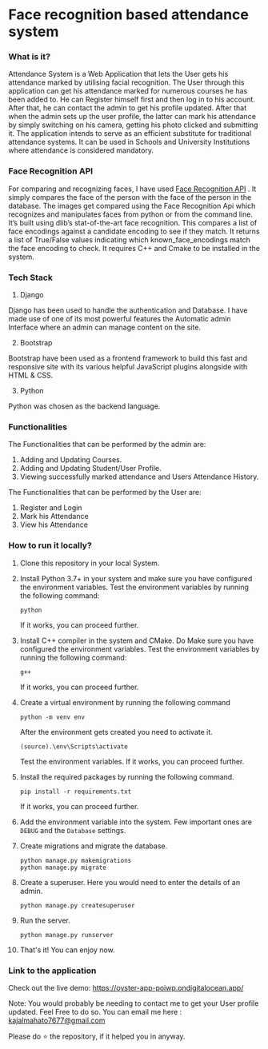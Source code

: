 # Face recognition based attendance system


### What is it?
Attendance System is a Web Application that lets the User gets his attendance marked by
utilising facial recognition. The User through this application can get his attendance marked
for numerous courses he has been added to. He can Register himself first and then log in to
his account. After that, he can contact the admin to get his profile updated. After that when
the admin sets up the user profile, the latter can mark his attendance by simply switching on
his camera, getting his photo clicked and submitting it. 
The application intends to serve as an efficient substitute for traditional attendance
systems. It can be used in Schools and University Institutions where attendance is considered
mandatory. 


### Face Recognition API
For comparing and recognizing faces, I have used [Face Recognition API](https://pypi.org/project/face-recognition/) .
It simply compares the face of the person with the face of the person in the database.
The images get compared using the Face Recognition Api which recognizes and manipulates faces
from python or from the command line. It’s built using dlib’s stat-of-the-art face
recognition. 
This compares a list of face encodings against a candidate encoding to see if they match. It
returns a list of True/False values indicating which known_face_encodings match the face
encoding to check. 
It requires C++ and Cmake to be installed in the system.


### Tech Stack
1. Django

Django has been used to handle the authentication and Database. I have made use of one of its
most powerful features the Automatic admin Interface where an admin can manage content on the
site.

2. Bootstrap

Bootstrap have been used as a frontend framework to build this fast and responsive site with its various helpful JavaScript plugins alongside with HTML & CSS. 

3. Python

Python was chosen as the backend language. 

### Functionalities

The Functionalities that can be performed by the admin are:
1. Adding and Updating Courses.
2. Adding and Updating Student/User Profile.
3. Viewing successfully marked attendance and Users Attendance History.

The Functionalities that can be performed by the User are:
1. Register and Login
2. Mark his Attendance
3. View his Attendance

### How to run it locally? 
1. Clone this repository in your local System.
2. Install Python 3.7+ in your system and make sure you have configured the environment variables.
    Test the environment variables by running the following command:
    ```
   python
   ```
   If it works, you can proceed further.

2. Install C++ compiler in the system and CMake. Do Make sure you have configured the environment variables.
    Test the environment variables by running the following command:
    ```
   g++
   ```
   If it works, you can proceed further.

3. Create a virtual environment by running the following command
   ```
   python -m venv env
   ```
   After the environment gets created you need to activate it.
    ```
    (source).\env\Scripts\activate
     ```
    Test the environment variables.
    If it works, you can proceed further.

4. Install the required packages by running the following command.
    ```
   pip install -r requirements.txt
   ```
   If it works, you can proceed further.

5. Add the environment variable into the system. Few important ones are `DEBUG`
    and the `Database` settings. 
   
6. Create migrations and migrate the database.
    ```
   python manage.py makemigrations
   python manage.py migrate
   ```
7. Create a superuser. Here you would need to enter the details of an admin.
    ```
   python manage.py createsuperuser
   ```
8. Run the server.
    ```
   python manage.py runserver
   ```
9.  That's it! You can enjoy now. 
 
### Link to the application
Check out the live demo:
https://oyster-app-poiwp.ondigitalocean.app/

Note: You would probably be needing to contact me to get your User profile updated. Feel Free
to do so. You can email me here : kajalmahato7677@gmail.com


Please do ⭐ the repository, if it helped you in anyway.
